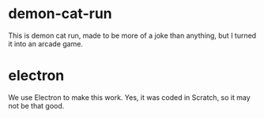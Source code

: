 # demon-cat-run
This is demon cat run, made to be more of a joke than anything, but I turned it into an arcade game.


# electron

We use Electron to make this work. Yes, it was coded in Scratch, so it may not be that good.

